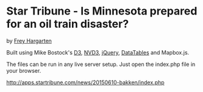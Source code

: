 Star Tribune - Is Minnesota prepared for an oil train disaster?
================

by [Frey Hargarten](https://github.com/jeffhargarten)

Built using Mike Bostock's [D3](https://github.com/mbostock/d3), [NVD3](http://nvd3.org/), [jQuery](https://github.com/jquery/jquery), [DataTables](https://www.datatables.net/) and Mapbox.js.

The files can be run in any live server setup. Just open the index.php file in your browser.

http://apps.startribune.com/news/20150610-bakken/index.php